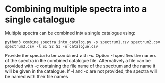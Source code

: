 # Combining multiple spectra into a single catalogue

Multiple spectra can be combined into a single catalogue using:
```
python3 combine_spectra_into_catalog.py -s spectrum1.csv spectrum2.csv spectrum3.csv -l S1 S2 S3 -o catalogue.csv
```

Provide the spectra to be combined with -s. Option -l specifies the names of the spectra in the combined catalogue file. Alternatively a file can be provided with -c containing the file name of the spectrum and the name it will be given in the catalogue. If -l and -c are not provided, the spectra will be named with their file names
